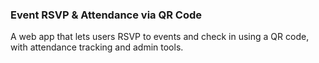 ### Event RSVP & Attendance via QR Code

A web app that lets users RSVP to events and check in using a QR code, with attendance tracking and admin tools.

